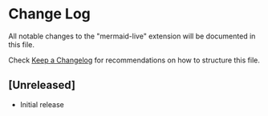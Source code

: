 # Change Log

All notable changes to the "mermaid-live" extension will be documented in this file.

Check [Keep a Changelog](http://keepachangelog.com/) for recommendations on how to structure this file.

## [Unreleased]

- Initial release